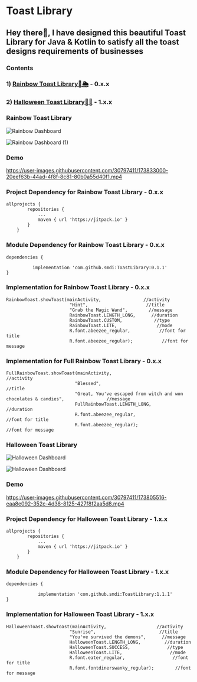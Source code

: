 
# Toast Library

## Hey there👋, I have designed this beautiful Toast Library for Java & Kotlin to satisfy all the toast designs requirements of businesses

### Contents

### 1) [Rainbow Toast Library🌈🌦](#rainbow-toast-library) - 0.x.x
### 2) [Halloween Toast Library🎃🦇](#halloween-toast-library) - 1.x.x

### Rainbow Toast Library

![Rainbow Dashboard](https://user-images.githubusercontent.com/30797411/173832748-4ab928f9-54e2-4f0a-9bd2-a77c14ea5b82.svg)

![Rainbow Dashboard (1)](https://user-images.githubusercontent.com/30797411/173832830-917e52d0-bb8b-422a-8bcd-18abc330337a.svg)

### Demo

https://user-images.githubusercontent.com/30797411/173833000-20eef63b-44ad-4f8f-8c81-80b0a55d40f1.mp4

### Project Dependency for Rainbow Toast Library - 0.x.x

```
allprojects {
		repositories {
			...
			maven { url 'https://jitpack.io' }
		}
	}
```

### Module Dependency for Rainbow Toast Library - 0.x.x

```
dependencies {
	        
          implementation 'com.github.smdi:ToastLibrary:0.1.1'
}

```

### Implementation for Rainbow Toast Library - 0.x.x

```
RainbowToast.showToast(mainActivity,                //activity
                        "Hint",                      //title
                        "Grab the Magic Wand",        //message
                        RainbowToast.LENGTH_LONG,      //duration
                        RainbowToast.CUSTOM,            //type
                        RainbowToast.LITE,               //mode
                        R.font.abeezee_regular,           //font for title
                        R.font.abeezee_regular);           //font for message
```

### Implementation for Full Rainbow Toast Library - 0.x.x

```
FullRainbowToast.showToast(mainActivity,                                                                //activity
                          "Blessed",                                                                     //title
                          "Great, You've escaped from witch and won chocolates & candies",                //message
                          FullRainbowToast.LENGTH_LONG,                                                    //duration
                          R.font.abeezee_regular,                                                           //font for title
                          R.font.abeezee_regular);                                                           //font for message
```

### Halloween Toast Library

![Halloween Dashboard](https://user-images.githubusercontent.com/30797411/173759066-88f9f0ca-2de2-4cad-baa5-699b6ad1e0be.svg)

![Halloween Dashboard](https://user-images.githubusercontent.com/30797411/173585931-c1bc56a5-6927-4b6b-8bce-4fa00200dfcb.svg)

### Demo

https://user-images.githubusercontent.com/30797411/173805516-eaa8e092-352c-4d38-8125-427f8f2aa5d8.mp4

### Project Dependency for Halloween Toast Library - 1.x.x

```
allprojects {
		repositories {
			...
			maven { url 'https://jitpack.io' }
		}
	}
```

### Module Dependency for Halloween Toast Library - 1.x.x

```
dependencies {

	        implementation 'com.github.smdi:ToastLibrary:1.1.1'
}

```

### Implementation for Halloween Toast Library - 1.x.x

```
HalloweenToast.showToast(mainActivity,                   //activity
                        "Sunrise",                        //title
                        "You've survived the demons",      //message
                        HalloweenToast.LENGTH_LONG,         //duration
                        HalloweenToast.SUCCESS,              //type
                        HalloweenToast.LITE,                  //mode
                        R.font.eater_regular,                  //font for title 
                        R.font.fontdinerswanky_regular);        //font for message
```
